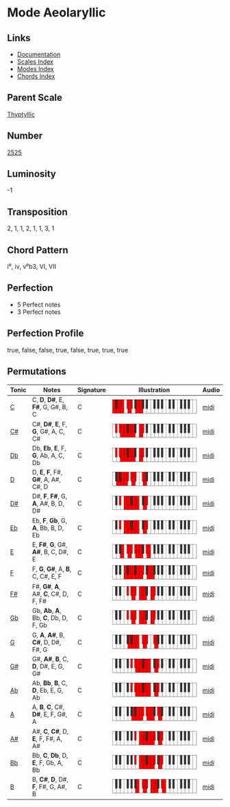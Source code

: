 # Mode Aeolaryllic

## Links

- [Documentation](README.md)
- [Scales Index](Scales.md)
- [Modes Index](Modes.md)
- [Chords Index](Chords.md)

## Parent Scale

[Thyptyllic](ScaleThyptyllic.md)

## Number

[2525](https://ianring.com/musictheory/scales/2525)

## Luminosity

-1

## Transposition

2, 1, 1, 2, 1, 1, 3, 1

## Chord Pattern

i⁰, iv, v⁰b3, VI, VII

## Perfection

- 5 Perfect notes
- 3 Perfect notes

## Perfection Profile

true, false, false, true, false, true, true, true

## Permutations

| Tonic | Notes | Signature | Illustration | Audio |
|-------|-------|-----------|--------------|-------|
| [C](ModeCNaturalAeolaryllic.md) | C, **D**, **D#**, E, **F#**, G, G#, B, C | C | ![CNaturalAeolaryllic](ModeCNaturalAeolaryllic.png) | [midi](https://github.com/edipermadi/music/blob/main/docs/ModeCNaturalAeolaryllic.mid?raw=true) |
| [C#](ModeCSharpAeolaryllic.md) | C#, **D#**, **E**, F, **G**, G#, A, C, C# | C | ![CSharpAeolaryllic](ModeCSharpAeolaryllic.png) | [midi](https://github.com/edipermadi/music/blob/main/docs/ModeCSharpAeolaryllic.mid?raw=true) |
| [Db](ModeDFlatAeolaryllic.md) | Db, **Eb**, **E**, F, **G**, Ab, A, C, Db | C | ![DFlatAeolaryllic](ModeDFlatAeolaryllic.png) | [midi](https://github.com/edipermadi/music/blob/main/docs/ModeDFlatAeolaryllic.mid?raw=true) |
| [D](ModeDNaturalAeolaryllic.md) | D, **E**, **F**, F#, **G#**, A, A#, C#, D | C | ![DNaturalAeolaryllic](ModeDNaturalAeolaryllic.png) | [midi](https://github.com/edipermadi/music/blob/main/docs/ModeDNaturalAeolaryllic.mid?raw=true) |
| [D#](ModeDSharpAeolaryllic.md) | D#, **F**, **F#**, G, **A**, A#, B, D, D# | C | ![DSharpAeolaryllic](ModeDSharpAeolaryllic.png) | [midi](https://github.com/edipermadi/music/blob/main/docs/ModeDSharpAeolaryllic.mid?raw=true) |
| [Eb](ModeEFlatAeolaryllic.md) | Eb, **F**, **Gb**, G, **A**, Bb, B, D, Eb | C | ![EFlatAeolaryllic](ModeEFlatAeolaryllic.png) | [midi](https://github.com/edipermadi/music/blob/main/docs/ModeEFlatAeolaryllic.mid?raw=true) |
| [E](ModeENaturalAeolaryllic.md) | E, **F#**, **G**, G#, **A#**, B, C, D#, E | C | ![ENaturalAeolaryllic](ModeENaturalAeolaryllic.png) | [midi](https://github.com/edipermadi/music/blob/main/docs/ModeENaturalAeolaryllic.mid?raw=true) |
| [F](ModeFNaturalAeolaryllic.md) | F, **G**, **G#**, A, **B**, C, C#, E, F | C | ![FNaturalAeolaryllic](ModeFNaturalAeolaryllic.png) | [midi](https://github.com/edipermadi/music/blob/main/docs/ModeFNaturalAeolaryllic.mid?raw=true) |
| [F#](ModeFSharpAeolaryllic.md) | F#, **G#**, **A**, A#, **C**, C#, D, F, F# | C | ![FSharpAeolaryllic](ModeFSharpAeolaryllic.png) | [midi](https://github.com/edipermadi/music/blob/main/docs/ModeFSharpAeolaryllic.mid?raw=true) |
| [Gb](ModeGFlatAeolaryllic.md) | Gb, **Ab**, **A**, Bb, **C**, Db, D, F, Gb | C | ![GFlatAeolaryllic](ModeGFlatAeolaryllic.png) | [midi](https://github.com/edipermadi/music/blob/main/docs/ModeGFlatAeolaryllic.mid?raw=true) |
| [G](ModeGNaturalAeolaryllic.md) | G, **A**, **A#**, B, **C#**, D, D#, F#, G | C | ![GNaturalAeolaryllic](ModeGNaturalAeolaryllic.png) | [midi](https://github.com/edipermadi/music/blob/main/docs/ModeGNaturalAeolaryllic.mid?raw=true) |
| [G#](ModeGSharpAeolaryllic.md) | G#, **A#**, **B**, C, **D**, D#, E, G, G# | C | ![GSharpAeolaryllic](ModeGSharpAeolaryllic.png) | [midi](https://github.com/edipermadi/music/blob/main/docs/ModeGSharpAeolaryllic.mid?raw=true) |
| [Ab](ModeAFlatAeolaryllic.md) | Ab, **Bb**, **B**, C, **D**, Eb, E, G, Ab | C | ![AFlatAeolaryllic](ModeAFlatAeolaryllic.png) | [midi](https://github.com/edipermadi/music/blob/main/docs/ModeAFlatAeolaryllic.mid?raw=true) |
| [A](ModeANaturalAeolaryllic.md) | A, **B**, **C**, C#, **D#**, E, F, G#, A | C | ![ANaturalAeolaryllic](ModeANaturalAeolaryllic.png) | [midi](https://github.com/edipermadi/music/blob/main/docs/ModeANaturalAeolaryllic.mid?raw=true) |
| [A#](ModeASharpAeolaryllic.md) | A#, **C**, **C#**, D, **E**, F, F#, A, A# | C | ![ASharpAeolaryllic](ModeASharpAeolaryllic.png) | [midi](https://github.com/edipermadi/music/blob/main/docs/ModeASharpAeolaryllic.mid?raw=true) |
| [Bb](ModeBFlatAeolaryllic.md) | Bb, **C**, **Db**, D, **E**, F, Gb, A, Bb | C | ![BFlatAeolaryllic](ModeBFlatAeolaryllic.png) | [midi](https://github.com/edipermadi/music/blob/main/docs/ModeBFlatAeolaryllic.mid?raw=true) |
| [B](ModeBNaturalAeolaryllic.md) | B, **C#**, **D**, D#, **F**, F#, G, A#, B | C | ![BNaturalAeolaryllic](ModeBNaturalAeolaryllic.png) | [midi](https://github.com/edipermadi/music/blob/main/docs/ModeBNaturalAeolaryllic.mid?raw=true) |
